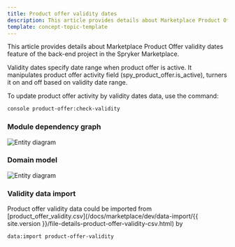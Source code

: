 ```yaml
---
title: Product offer validity dates
description: This article provides details about Marketplace Product Offer validity dates feature of the back-end project in the Spryker Marketplace.
template: concept-topic-template
---
```


This article provides details about Marketplace Product Offer validity dates feature of the back-end project in the Spryker Marketplace.

Validity dates specify date range when product offer is active. It manipulates product offer activity field (spy_product_offer.is_active),
turners it on and off based on validity date range. 

To update product offer activity by validity dates data, use the command:

```bash
console product-offer:check-validity
```

### Module dependency graph

![Entity diagram](https://confluence-connect.gliffy.net/embed/image/c49ca6db-3655-4d86-bdb1-ed05d2e1e721.png?utm_medium=live&utm_source=custom)


### Domain model

![Entity diagram](https://confluence-connect.gliffy.net/embed/image/b20c2abe-77c4-4c33-b361-48034e64dc7b.png?utm_medium=live&utm_source=custom)

### Validity data import

Product offer validity data could be imported from [product_offer_validity.csv](/docs/marketplace/dev/data-import/{{ site.version }}/file-details-product-offer-validity-csv.html) by 
```bash
data:import product-offer-validity
``` 

